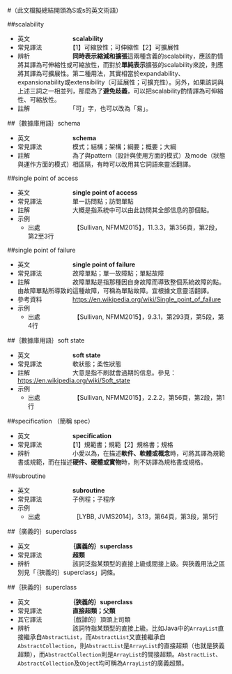 #（此文檔擬總結開頭為S或s的英文術語）

##scalability

* 英文　　　　　　　**scalability**
* 常見譯法　　　　　【1】可縮放性；可伸縮性【2】可擴展性
* 辨析　　　　　　　**同時表示縮減和擴張**這兩種含義的scalability，應該酌情將其譯為可伸縮性或可縮放性，而對於**單純表示**擴張的scalability來說，則應將其譯為可擴展性。第二種用法，其實相當於expandability、expansionability或extensibility（可延展性；可擴充性）。另外，如果該詞與上述三詞之一相並列，那麼為了**避免歧義**，可以把scalability酌情譯為可伸縮性、可縮放性。
* 註解　　　　　　　「可」字，也可以改為「易」。

##｛數據庫用語｝schema

* 英文　　　　　　　**schema**
* 常見譯法　　　　　模式；結構；架構；綱要；概要；大綱
* 註解　　　　　　　為了與pattern（設計與使用方面的模式）及mode（狀態與運作方面的模式）相區隔，有時可以改用其它詞語來靈活翻譯。

##single point of access
* 英文　　　　　　　**single point of access**
* 常見譯法　　　　　單一訪問點；訪問單點
* 註解　　　　　　　大概是指系統中可以由此訪問其全部信息的那個點。
* 示例
  * 出處　　　　　　【Sullivan, NFMM2015】，11.3.3，第356頁，第2段，第2至3行

##single point of failure
* 英文　　　　　　　**single point of failure**
* 常見譯法　　　　　故障單點；單一故障點；單點故障
* 註解　　　　　　　故障單點是指那種因自身故障而導致整個系統故障的點。由故障單點所導致的這種故障，可稱為單點故障。宜根據文意靈活翻譯。
* 參考資料　　　　　https://en.wikipedia.org/wiki/Single_point_of_failure
* 示例
  * 出處　　　　　　【Sullivan, NFMM2015】，9.3.1，第293頁，第5段，第4行

##｛數據庫用語｝soft state

* 英文　　　　　　　**soft state**
* 常見譯法　　　　　軟狀態；柔性狀態
* 註解　　　　　　　大意是指不刷就會過期的信息。參見：https://en.wikipedia.org/wiki/Soft_state
* 示例
  * 出處　　　　　　【Sullivan, NFMM2015】，2.2.2，第56頁，第2段，第1行

##specification （簡稱 spec）

* 英文　　　　　　　**specification**
* 常見譯法　　　　　【1】規範書；規範【2】規格書；規格
* 辨析　　　　　　　小愛以為，在描述**軟件、軟體或概念**時，可將其譯為規範書或規範，而在描述**硬件、硬體或實物**時，則不妨譯為規格書或規格。

##subroutine

* 英文　　　　　　　**subroutine**
* 常見譯法　　　　　子例程；子程序
* 示例
  * 出處　　　　　　[LYBB, JVMS2014]，3.13，第64頁，第3段，第5行

##｛廣義的｝superclass

* 英文　　　　　　　**｛廣義的｝superclass**
* 常見譯法　　　　　**超類**
* 辨析　　　　　　　該詞泛指某類型的直接上級或間接上級。與狹義用法之區別見「｛狹義的｝superclass」詞條。

##｛狹義的｝superclass

* 英文　　　　　　　**｛狹義的｝superclass**
* 常見譯法　　　　　**直接超類；父類**
* 其它譯法　　　　　｛戲謔的｝頂頭上司類
* 辨析　　　　　　　該詞特指某類型的直接上級。比如Java中的`ArrayList`直接繼承自`AbstractList`，而`AbstractList`又直接繼承自`AbstractCollection`，則`AbstractList`是`ArrayList`的直接超類（也就是狹義超類），而`AbstractCollection`則是`ArrayList`的間接超類。`AbstractList`、`AbstractCollection`及`Object`均可稱為`ArrayList`的廣義超類。
